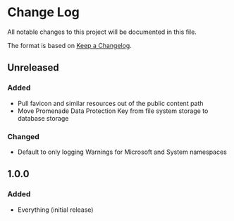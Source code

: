 # Change Log
All notable changes to this project will be documented in this file.

The format is based on [Keep a Changelog](http://keepachangelog.com/).

## Unreleased
### Added
- Pull favicon and similar resources out of the public content path
- Move Promenade Data Protection Key from file system storage to database storage

### Changed
- Default to only logging Warnings for Microsoft and System namespaces

## 1.0.0
### Added
- Everything (initial release)
